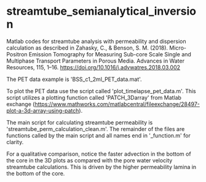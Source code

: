 # streamtube_semianalytical_inversion
Matlab codes for streamtube analysis with permeability and dispersion calculation as described in Zahasky, C., & Benson, S. M. (2018). Micro-Positron Emission Tomography for Measuring Sub-core Scale Single and Multiphase Transport Parameters in Porous Media. Advances in Water Resources, 115, 1–16. https://doi.org/10.1016/j.advwatres.2018.03.002

The PET data example is 'BSS_c1_2ml_PET_data.mat'.

To plot the PET data use the script called 'plot_timelapse_pet_data.m'. This script utilizes a plotting function called 'PATCH_3Darray' from Matlab exchange (https://www.mathworks.com/matlabcentral/fileexchange/28497-plot-a-3d-array-using-patch).

The main script for calculating streamtube permeability is 'streamtube_perm_calculation_clean.m'. The remainder of the files are functions called by the main script and all names end in '_function.m' for clarity.

For a qualitative comparison, notice the faster advection in the bottom of the core in the 3D plots as compared with the pore water velocity streamtube calculations. This is driven by the higher permeability lamina in the bottom of the core.
